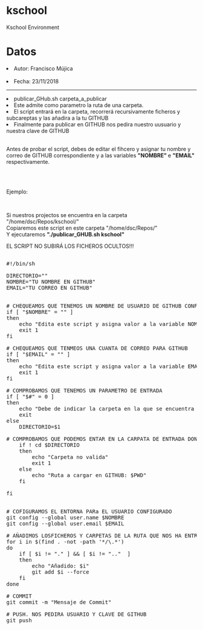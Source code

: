 # kschool
Kschool Environment

# Datos

<li>Autor:	Francisco Mújica</li>
<br>
<li>Fecha:	23/11/2018</li>

<hr>

<li>publicar_GHub.sh carpeta_a_publicar


<li>Este admite como parametro la ruta de una carpeta.

<li>El script entrará en la carpeta, recorrerá recursivamente ficheros y subcareptas y las añadira a la tu GITHUB

<li>Finalmente para publicar en GITHUB nos pedira nuestro uusuario y nuestra clave de GITHUB

<br>
<br>

Antes de probar el script, debes de editar el fihcero y asignar tu nombre y correo de GITHUB correspondiente y a las variables <b>"NOMBRE" </b> e <b>"EMAIL"</b> respectivamente.

<br>
<br>

Ejemplo:

<br>

Si nuestros projectos se encuentra en la carpeta "/home/dsc/Repos/kschool/"
<br>
Copiaremos este script en este carpeta "/home/dsc/Repos/"
<br>
Y ejecutaremos <b>"./publicar_GHUB.sh kschool"</b>
<br>

EL SCRIPT NO SUBIRÁ LOS FICHEROS OCULTOS!!!

<pre>

#!/bin/sh

DIRECTORIO=""
NOMBRE="TU NOMBRE EN GITHUB"
EMAIL="TU CORREO EN GITHUB"


# CHEQUEAMOS QUE TENEMOS UN NOMBRE DE USUARIO DE GITHUB CONFIGURADO
if [ "$NOMBRE" = "" ]
then
 	echo "Edita este script y asigna valor a la variable NOMBRE con tu nombre en GITHUB"
	exit 1
fi

# CHEQUEAMOS QUE TENMEOS UNA CUANTA DE CORREO PARA GITHUB
if [ "$EMAIL" = "" ]
then
 	echo "Edita este script y asigna valor a la variable EMAIL con tu correo en GITHUB"
	exit 1
fi

# COMPROBAMOS QUE TENEMOS UN PARAMETRO DE ENTRADA
if [ "$#" = 0 ] 
then
	echo "Debe de indicar la carpeta en la que se encuentra el projecto a publicar"
	exit
else
  	DIRECTORIO=$1

# COMPROBAMOS QUE PODEMOS ENTAR EN LA CARPATA DE ENTRADA DONDE ESTA NUESTRO PROYECTO
	if ! cd $DIRECTORIO
	then
		echo "Carpeta no valida"
		exit 1  
	else 
		echo "Ruta a cargar en GITHUB: $PWD"
	fi

fi


# COFIGURAMOS EL ENTORNA PARa EL USUARIO CONFIGURADO
git config --global user.name $NOMBRE
git config --global user.email $EMAIL

# AÑADIMOS LOSFICHEROS Y CARPETAS DE LA RUTA QUE NOS HA ENTRADO COMO PARAMETRO
for i in $(find . -not -path '*/\.*')
do
	if [ $i != "." ] && [ $i != ".."  ]
	then
		echo "Añadido: $i"
		git add $i --force
	fi
done

# COMMIT
git commit -m "Mensaje de Commit"

# PUSH. NOS PEDIRA USUARIO Y CLAVE DE GITHUB
git push

</pre>






